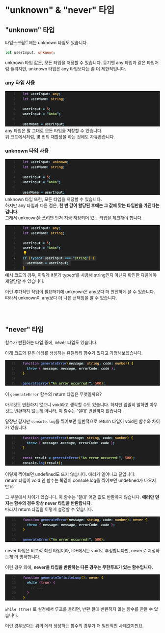# "unknown" & "never" 타입

## "unknown" 타입

타입스크립트에는 unknown 타입도 있습니다.  

```typescript
let userInput: unknown;
```
unknown 타입 값은, 모든 타입을 저장할 수 있습니다.
듣기엔 any 타입과 같은 타입처럼 들리지만, unknown 타입은 any 타입보다는 좀 더 제한적입니다.

### any 타입 사용
![any 타입 사용 경우](img/ts14_1.png)
any 타입은 말 그대로 모든 타입을 저장할 수 있습니다.  
위 코드에서처럼, 몇 번의 재할당을 하는 것에도 자유롭습니다.

### unknown 타입 사용
![unknown 타입 사용 경우](img/ts14_2.png)
unknown 타입 또한, 모든 타입을 저장할 수 있습니다.  
하지만 any 타입과 다른 점은, **한 번 값이 할당된 후에는 그 값에 맞는 타입만을 가진다는 겁니다.**  
그래서 unknown을 쓰려면 먼저 지금 저장되어 있는 타입을 체크해야 합니다.

![타입 체크 후 재할당](img/ts14_3.png)
예시 코드의 경우, 이렇게 if문과 typeof를 사용해 string인지 아닌지 확인한 다음에야 재할당할 수 있습니다.

이런 추가적인 작업이 필요하기에 unknown은 any보다 더 안전하게 쓸 수 있습니다. 따라서 unknown이 any보다 더 나은 선택임을 알 수 있습니다.

<br/>
<br/>

## "never" 타입

함수가 반환하는 타입 중에, never 타입도 있습니다.  

아래 코드와 같은 에러를 생성하는 유틸리티 함수가 있다고 가정해보겠습니다.

![에러 생성용 유틸리티 함수](img/ts14_4.png)

이 `generateError` 함수의 return 타입은 무엇일까요?

아무것도 반환하지 않으니 void라고 생각할 수도 있습니다. 하지만 엄밀히 말하면 아무것도 반환하지 않는게 아니라, 이 함수는 '절대' 반환하지 않습니다.

말장난 같지만 `console.log`를 찍어보면 일반적으로 return 타입이 void인 함수와 차이가 있습니다.

![콘솔로그로 generateError 함수 실행해 찍어보기](img/ts14_5.png)

이렇게 찍어보면 undefined도 뜨지 않습니다. 에러가 일어나고 끝입니다.  
return 타입이 void 인 함수는 똑같이 console.log를 찍어보면 undefined가 나오지만요.

그 부분에서 차이가 있습니다. 이 함수는 '절대' 어떤 값도 반환하지 않습니다. **에러만 던지는 함수의 경우 항상 never 타입을 반환합니다.**  
따라서 return 타입을 이렇게 설정할 수 있습니다.

![반환 값으로 never 타입 설정](img/ts14_6.png)

never 타입은 비교적 최신 타입이라, IDE에서는 void로 추정합니다만, never로 지정하는게 더 명확합니다.  

이런 경우 외에, **never을 타입을 반환하는 다른 경우는 무한루프가 있는 함수입니다.**

![무한루프를 가진 함수](img/ts14_7.png)

`while (true)` 로 설정해서 루프를 돌리면, 반환 절대 반환하지 않는 함수를 만들 수 있습니다.  

이런 경우보다는 위의 에러 생성하는 함수의 경우가 더 일반적인 사례겠지만요.

<br/>